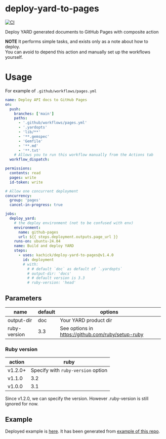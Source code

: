 # deploy-yard-to-pages

[![CI](https://github.com/kachick/deploy-yard-to-pages/actions/workflows/validate.yml/badge.svg?branch=main)](https://github.com/kachick/deploy-yard-to-pages/actions/workflows/validate.yml?query=branch%3Amain++)

Deploy YARD generated documents to GitHub Pages with composite action

**NOTE**
It performs simple tasks, and exists only as a note about how to deploy.\
You can avoid to depend this action and manually set up the workflows yourself.

# Usage

For example of `.github/workflows/pages.yml`

```yaml
name: Deploy API docs to GitHub Pages
on:
  push:
    branches: ['main']
    paths:
      - '.github/workflows/pages.yml'
      - '.yardopts'
      - 'lib/**'
      - '**.gemspec'
      - 'Gemfile'
      - '**.md'
      - '**.txt'
    # Allows you to run this workflow manually from the Actions tab
  workflow_dispatch:

permissions:
  contents: read
  pages: write
  id-token: write

# Allow one concurrent deployment
concurrency:
  group: 'pages'
  cancel-in-progress: true

jobs:
  deploy_yard:
    # the deploy environment (not to be confused with env)
    environment:
      name: github-pages
      url: ${{ steps.deployment.outputs.page_url }}
    runs-on: ubuntu-24.04
    name: Build and deploy YARD
    steps:
      - uses: kachick/deploy-yard-to-pages@v1.4.0
        id: deployment
        # with:
          # # default `doc` as default of `.yardopts`
          # output-dir: 'docs'
          # # default version is 3.3
          # ruby-version: 'head'
```

## Parameters

| name         | default | options                                             |
| ------------ | ------- | --------------------------------------------------- |
| output-dir   | doc     | Your YARD product dir                               |
| ruby-version | 3.3     | See options in <https://github.com/ruby/setup-ruby> |

### Ruby version

| action  | ruby                               |
| ------- | ---------------------------------- |
| v1.2.0+ | Specify with `ruby-version` option |
| v1.1.0  | 3.2                                |
| v1.0.0  | 3.1                                |

Since v1.2.0, we can specify the version. However .ruby-version is still ignored for now.

## Example

Deployed example is [here](https://kachick.github.io/deploy-yard-to-pages/). It has been generated from [example of this repo](lib/foobar.rb).
